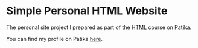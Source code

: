 # Simple Personal HTML Website

The personal site project I prepared as part of the [HTML](https://app.patika.dev/courses/html) course on [Patika.](https://www.patika.dev)

You can find my profile on Patika [here](https://app.patika.dev/emreren).


